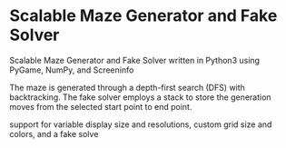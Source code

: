 # Scalable Maze Generator and Fake Solver
Scalable Maze Generator and Fake Solver written in Python3 using PyGame, NumPy, and Screeninfo

The maze is generated through a depth-first search (DFS) with backtracking. The fake solver employs a stack to store the generation moves from the selected start point to end point.

support for variable display size and resolutions, custom grid size and colors, and a fake solve
